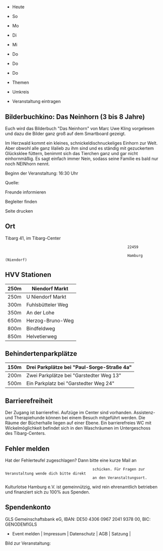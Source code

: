 # 

- Heute
- So
- Mo
- Di
- Mi
- Do
- Do
- Do

- Themen
- Umkreis

- Veranstaltung eintragen

## Bilderbuchkino: Das Neinhorn (3 bis 8 Jahre)

<!-- image -->

Euch wird das Bilderbuch "Das Neinhorn" von Marc Uwe Kling vorgelesen und dazu die Bilder ganz groß auf dem Smartboard gezeigt.

Im Herzwald kommt ein kleines, schnickeldischnuckeliges Einhorn zur Welt. Aber obwohl alle ganz lilalieb zu ihm sind und es ständig mit gezuckertem Glücksklee füttern, benimmt sich das Tierchen ganz und gar nicht einhornmäßig. Es sagt einfach immer Nein, sodass seine Familie es bald nur noch NEINhorn nennt.

Beginn der Veranstaltung: 16:30 Uhr

Quelle:

Freunde informieren

Begleiter finden

Seite drucken

## Ort

Tibarg 41, im Tibarg-Center

				                                            22459 

				                                            Hamburg (Niendorf)

## HVV Stationen

| 250m   | Niendorf Markt    |
|--------|-------------------|
| 250m   | U Niendorf Markt  |
| 300m   | Fuhlsbütteler Weg |
| 350m   | An der Lohe       |
| 650m   | Herzog-Bruno-Weg  |
| 800m   | Bindfeldweg       |
| 850m   | Helvetierweg      |

## Behindertenparkplätze

| 150m   | Drei Parkplätze bei "Paul-Sorge-Straße 4a"   |
|--------|----------------------------------------------|
| 200m   | Zwei Parkplätze bei "Garstedter Weg  13"     |
| 500m   | Ein Parkplatz bei "Garstedter Weg 24"        |

## Barrierefreiheit

Der Zugang ist barrierefrei. Aufzüge im Center sind vorhanden. Assistenz- und Therapiehunde können bei einem Besuch mitgeführt werden. Die Räume der Bücherhalle liegen auf einer Ebene.
Ein barrierefreies WC mit Wickelmöglichkeit befindet sich in den Waschräumen im Untergeschoss des Tibarg-Centers.

## Fehler melden

Hat der Fehlerteufel zugeschlagen? Dann bitte eine kurze Mail an
											
											schicken. Für Fragen zur Veranstaltung wende dich bitte direkt
											an den Veranstaltungsort.

Kulturlotse Hamburg e.V. ist gemeinnützig, wird rein ehrenamtlich betrieben und finanziert sich zu 100% aus Spenden.

## Spendenkonto

GLS Gemeinschaftsbank eG, IBAN: DE50 4306 0967 2041 9378 00, BIC: GENODEM1GLS

- Event melden | Impressum | Datenschutz | AGB | Satzung |

Bild zur Veranstaltung:

<!-- image -->